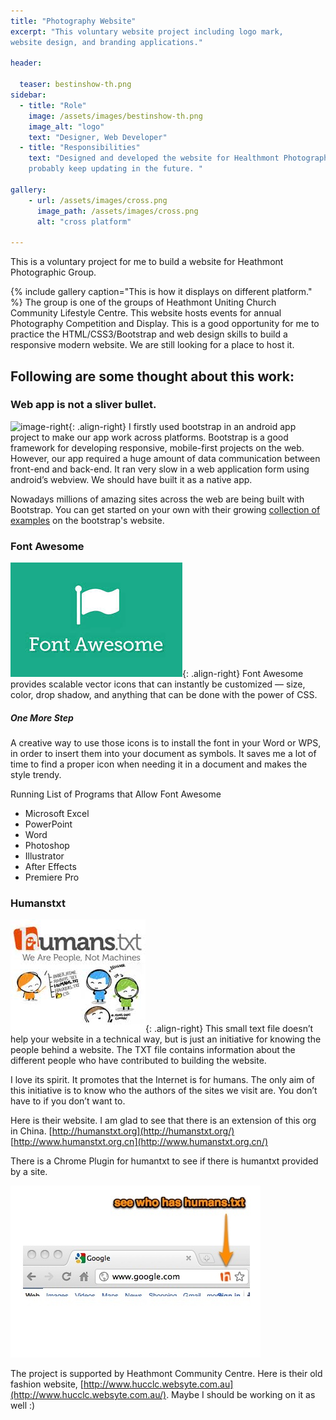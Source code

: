 ```yaml
---
title: "Photography Website"
excerpt: "This voluntary website project including logo mark,
website design, and branding applications."

header:

  teaser: bestinshow-th.png
sidebar:
  - title: "Role"
    image: /assets/images/bestinshow-th.png
    image_alt: "logo"
    text: "Designer, Web Developer"
  - title: "Responsibilities"
    text: "Designed and developed the website for Healthmont Photograph Competition and Display,
    probably keep updating in the future. "

gallery:
    - url: /assets/images/cross.png
      image_path: /assets/images/cross.png
      alt: "cross platform"

---
```


This is a voluntary project for me to build a website for Heathmont Photographic Group.

{% include gallery caption="This is how it displays on different platform." %}
The group is one of the groups of Heathmont Uniting Church Community Lifestyle Centre. This website hosts events for annual Photography Competition and Display. This is a good opportunity for me to practice the HTML/CSS3/Bootstrap and web design skills to build a responsive modern website. We are still looking for a place to host it.

## Following are some thought about this work:

### Web app is not a sliver bullet.
![image-right](/assets/images/images/bootstrap.jpg){: .align-right}
I firstly used bootstrap in an android app project to make our app work across platforms. Bootstrap is a good framework for developing responsive, mobile-first projects on the web. However, our app required a huge amount of data communication between front-end and back-end. It ran very slow in a web application form using android’s webview. We should have built it as a native app.

Nowadays millions of amazing sites across the web are being built with Bootstrap. You can get started on your own
with their growing <a href="../getting-started/#examples">collection of examples</a> on the bootstrap's website.

### Font Awesome

![image-right](/assets/images/font-awesome.jpg){: .align-right}
Font Awesome provides scalable vector icons that can instantly be customized —
size, color, drop shadow, and anything that can be done with the power of CSS.

##### One More Step
A creative way to use those icons is to install the font in your Word or WPS, in order to insert them into your document as symbols. It saves me a lot of time to find a proper icon when needing it in a document and makes the style trendy.

Running List of Programs that Allow Font Awesome
* Microsoft Excel
* PowerPoint
* Word
* Photoshop
* Illustrator
* After Effects
* Premiere Pro


### Humanstxt
![image-right](/assets/images/humanstxt.jpg){: .align-right}
This small text file doesn’t help your website in a technical way, but is just an initiative for knowing the people behind a website. The TXT file contains information about the different people who have contributed to building the website.

I love its spirit. It promotes that the Internet is for humans. The only aim of this initiative is to know who the authors of the sites we visit are. You don’t have to if you don’t want to.

Here is their website. I am glad to see that there is an extension of this org in China.
[http://humanstxt.org](http://humanstxt.org/)
[http://www.humanstxt.org.cn](http://www.humanstxt.org.cn/)

There is a Chrome Plugin for humantxt to see if there is humantxt provided by a site.

<a target="_blank" href="https://chrome.google.com/webstore/detail/humanstxt/pocdghmbbodjiclginddlaimdaholhfk">
            <img src="/images/chrome-humanstxt-plugin.jpg"></a>


The project is supported by Heathmont Community Centre. Here is their old fashion website,
[http://www.hucclc.websyte.com.au](http://www.hucclc.websyte.com.au/).
Maybe I should be working on it as well :)
